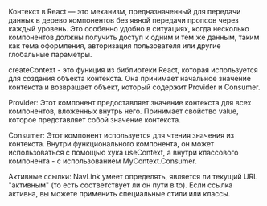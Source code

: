 Контекст в React — это механизм, предназначенный для передачи данных в дерево компонентов без явной передачи пропсов через каждый уровень. Это особенно удобно в ситуациях, когда несколько компонентов должны получить доступ к одним и тем же данным, таким как тема оформления, авторизация пользователя или другие глобальные параметры.

createContext - это функция из библиотеки React, которая используется для создания объекта контекста. Она принимает начальное значение контекста и возвращает объект, который содержит Provider и Consumer.

Provider: Этот компонент предоставляет значение контекста для всех компонентов, вложенных внутрь него. Принимает свойство value, которое представляет собой значение контекста.

Consumer: Этот компонент используется для чтения значения из контекста. Внутри функционального компонента, он может использоваться с помощью хука useContext, а внутри классового компонента - с использованием MyContext.Consumer.

Активные ссылки: NavLink умеет определять, является ли текущий URL "активным" (то есть соответствует ли он пути в to). Если ссылка активна, вы можете применить специальные стили или классы.
